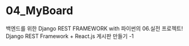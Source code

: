 # 04_MyBoard
백엔드를 위한 Django REST FRAMEWORK with 파이썬의 06.실전 프로젝트! Django REST Framework + React.js 게시판 만들기 -1
